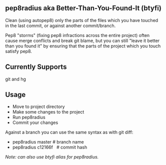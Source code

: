 pep8radius aka Better-Than-You-Found-It (btyfi) 
-----------------------------------------------

Clean (using autopep8) only the parts of the files which you have touched in the last commit, or against another commit/branch.

Pep8 "storms" (fixing pep8 infractions across the entire project) often cause merge conflicts and break git blame, but you can still "leave it better than you found it" by ensuring that the parts of the project which you touch satisfy pep8.

Currently Supports
------------------
git and hg

Usage
-----

- Move to project directory
- Make some changes to the project
- Run pep8radius
- Commit your changes

Against a branch you can use the same syntax as with git diff:

- pep8radius master  # branch name
- pep8radius c12166f    # commit hash

*Note: can also use btyfi alias for pep8radius.*